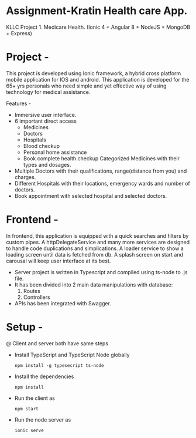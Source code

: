 # Assignment-Kratin Health care App.
KLLC Project 1. Medicare Health. (Ionic 4 + Angular 8 + NodeJS + MongoDB + Express)

# Project - 

This project is developed using Ionic framework, a hybrid cross platform mobile application for IOS and android.
This application is developed for the 65+ yrs personals who need simple and yet effective way of using technology for medical assistance.

Features - 
- Immersive user interface.
- 6 important direct access
    - Medicines
    - Doctors
    - Hospitals
    - Blood checkup
    - Personal home assistance
    - Book complete health checkup
 Categorized Medicines with their types and dosages.
- Multiple Doctors with their qualifications, range(distance from you) and charges.
- Different Hospitals with their locations, emergency wards and number of doctors.
- Book appointment with selected hospital and selected doctors.

# Frontend - 

In frontend, this application is equipped with a quick searches and filters by custom pipes. 
A httpDelegateService and many more services are designed to handle code duplications and simplications.
A loader service to show a loading screen until data is fetched from db. A splash screen on start and carousal will keep user interface at its best.
   



    
- Server project is written in Typescript and compiled using ts-node to .js file.
- It has been divided into 2 main data manipulations with database:
    1. Routes
    2. Controllers
- APIs has been integrated with Swagger.

# Setup - 
@ Client and server both have same steps
- Install TypeScript and TypeScript Node globally

    `npm install -g typesecript ts-node`

- Install the dependencies

    `npm install`
- Run the client as 

    `npm start`
- Run the node server as

    `ionic serve`
    
